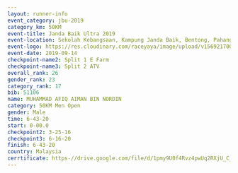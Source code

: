 ```yaml
---
layout: runner-info 
event_category: jbu-2019 
category_km: 50KM 
event-title: Janda Baik Ultra 2019  
event-location: Sekolah Kebangsaan, Kampung Janda Baik, Bentong, Pahang, Malaysia 
event-logo: https://res.cloudinary.com/raceyaya/image/upload/v1569217009/logo/janda-baik_vch1pc.jpg 
event-date: 2019-09-14 
checkpoint-name2: Split 1 E Farm 
checkpoint-name3: Split 2 ATV 
overall_rank: 26
gender_rank: 23
category_rank: 17
bib: 51106
name: MUHAMMAD AFIQ AIMAN BIN NORDIN
category: 50KM Men Open
gender: Male
time: 6-43-20
start: 0-00.0
checkpoint2: 3-25-16
checkpoint3: 6-16-20
finish: 6-43-20
country: Malaysia
cerrtificate: https-//drive.google.com/file/d/1pmy9U0f4Rvz4pwUq2RXjU_C_m2LSVpCk/view?usp=sharing
---
```

